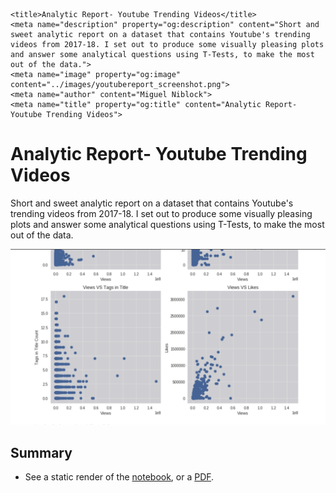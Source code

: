     <title>Analytic Report- Youtube Trending Videos</title>
    <meta name="description" property="og:description" content="Short and sweet analytic report on a dataset that contains Youtube's trending videos from 2017-18. I set out to produce some visually pleasing plots and answer some analytical questions using T-Tests, to make the most out of the data.">
    <meta name="image" property="og:image" content="../images/youtubereport_screenshot.png">
    <meta name="author" content="Miguel Niblock">
    <meta name="title" property="og:title" content="Analytic Report- Youtube Trending Videos">

# Analytic Report- Youtube Trending Videos

Short and sweet analytic report on a dataset that contains Youtube's trending videos from 2017-18. I set out to produce some visually pleasing plots and answer some analytical questions using T-Tests, to make the most out of the data.

<span class="image main"><img src="../images/youtubereport_screenshot.png" alt="banner" /></span>

## Summary



- See a static render of the [notebook](https://miguelniblock.github.io/Analytic-Report_Youtube-Trending-Videos/Deliverables/index.html), or a [PDF](https://miguelniblock.github.io/Analytic-Report_Youtube-Trending-Videos/Deliverables/Analytic-Report_Youtube-Trending-Videos.pdf).